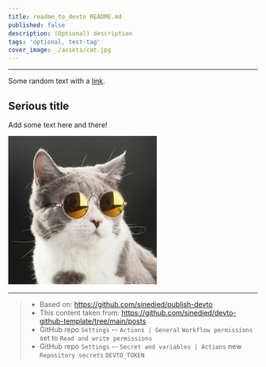 ```yaml
---
title: readme_to_devto README.md
published: false
description: (Optional) description
tags: 'optional, test-tag'
cover_image: ./assets/cat.jpg
---
```



***

Some random text with a [link](https://code.visualstudio.com).

## Serious title

Add some text here and there!

![and some pictures too](./assets/cat.jpg)

***

> 
> * Based on: https://github.com/sinedied/publish-devto 
> * This content taken from: https://github.com/sinedied/devto-github-template/tree/main/posts
> * GitHub repo `Settings` -- `Actions | General` `Workflow permissions` set to `Read and write permissions`
> * GitHub repo `Settings` -- `Secret and variables | Actions` new `Repository secrets` `DEVTO_TOKEN` 

